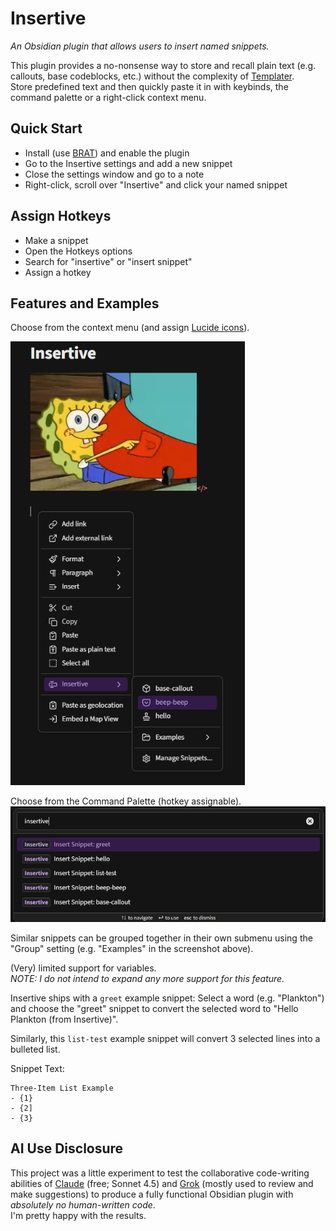 # Insertive
_An Obsidian plugin that allows users to insert named snippets._  

This plugin provides a no-nonsense way to store and recall plain text (e.g. callouts, base codeblocks, etc.) without the complexity of [Templater](https://github.com/SilentVoid13/Templater).  
Store predefined text and then quickly paste it in with keybinds, the command palette or a right-click context menu.  


## Quick Start

- Install (use [BRAT](https://github.com/TfTHacker/obsidian42-brat)) and enable the plugin
- Go to the Insertive settings and add a new snippet
- Close the settings window and go to a note
- Right-click, scroll over "Insertive" and click your named snippet


## Assign Hotkeys

- Make a snippet
- Open the Hotkeys options
- Search for "insertive" or "insert snippet"
- Assign a hotkey


## Features and Examples

Choose from the context menu (and assign [Lucide icons](https://lucide.dev/icons/)).  

<img src="resources/contextmenu.png" width="375"/>  


Choose from the Command Palette (hotkey assignable).  
<img src="resources/command_palette.png" width="600"/>  

Similar snippets can be grouped together in their own submenu using the "Group" setting (e.g. "Examples" in the screenshot above).  

(Very) limited support for variables.  
_NOTE: I do not intend to expand any more support for this feature._  

Insertive ships with a `greet` example snippet:
Select a word (e.g. "Plankton") and choose the "greet" snippet to convert the selected word to "Hello Plankton (from Insertive)".

Similarly, this `list-test` example snippet will convert 3 selected lines into a bulleted list.  

Snippet Text:
```
Three-Item List Example
- {1}
- {2]
- {3}
```


## AI Use Disclosure
This project was a little experiment to test the collaborative code-writing abilities of [Claude](https://claude.ai/) (free; Sonnet 4.5) and [Grok](https://grok.com) (mostly used to review and make suggestions) to produce a fully functional Obsidian plugin with _absolutely no human-written code_.    
I'm pretty happy with the results.  

